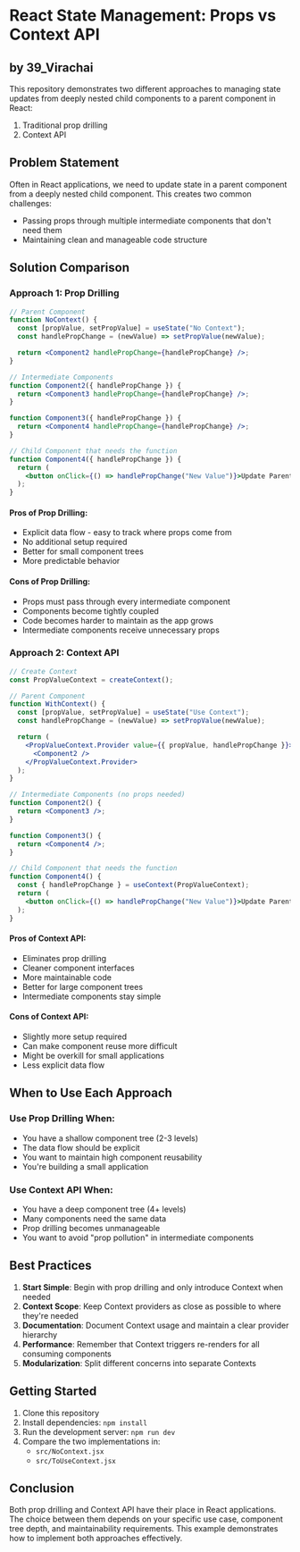 # React State Management: Props vs Context API

## by 39_Virachai

This repository demonstrates two different approaches to managing state updates from deeply nested child components to a parent component in React:

1. Traditional prop drilling
2. Context API

## Problem Statement

Often in React applications, we need to update state in a parent component from a deeply nested child component. This creates two common challenges:

- Passing props through multiple intermediate components that don't need them
- Maintaining clean and manageable code structure

## Solution Comparison

### Approach 1: Prop Drilling

```jsx
// Parent Component
function NoContext() {
  const [propValue, setPropValue] = useState("No Context");
  const handlePropChange = (newValue) => setPropValue(newValue);

  return <Component2 handlePropChange={handlePropChange} />;
}

// Intermediate Components
function Component2({ handlePropChange }) {
  return <Component3 handlePropChange={handlePropChange} />;
}

function Component3({ handlePropChange }) {
  return <Component4 handlePropChange={handlePropChange} />;
}

// Child Component that needs the function
function Component4({ handlePropChange }) {
  return (
    <button onClick={() => handlePropChange("New Value")}>Update Parent</button>
  );
}
```

#### Pros of Prop Drilling:

- Explicit data flow - easy to track where props come from
- No additional setup required
- Better for small component trees
- More predictable behavior

#### Cons of Prop Drilling:

- Props must pass through every intermediate component
- Components become tightly coupled
- Code becomes harder to maintain as the app grows
- Intermediate components receive unnecessary props

### Approach 2: Context API

```jsx
// Create Context
const PropValueContext = createContext();

// Parent Component
function WithContext() {
  const [propValue, setPropValue] = useState("Use Context");
  const handlePropChange = (newValue) => setPropValue(newValue);

  return (
    <PropValueContext.Provider value={{ propValue, handlePropChange }}>
      <Component2 />
    </PropValueContext.Provider>
  );
}

// Intermediate Components (no props needed)
function Component2() {
  return <Component3 />;
}

function Component3() {
  return <Component4 />;
}

// Child Component that needs the function
function Component4() {
  const { handlePropChange } = useContext(PropValueContext);
  return (
    <button onClick={() => handlePropChange("New Value")}>Update Parent</button>
  );
}
```

#### Pros of Context API:

- Eliminates prop drilling
- Cleaner component interfaces
- More maintainable code
- Better for large component trees
- Intermediate components stay simple

#### Cons of Context API:

- Slightly more setup required
- Can make component reuse more difficult
- Might be overkill for small applications
- Less explicit data flow

## When to Use Each Approach

### Use Prop Drilling When:

- You have a shallow component tree (2-3 levels)
- The data flow should be explicit
- You want to maintain high component reusability
- You're building a small application

### Use Context API When:

- You have a deep component tree (4+ levels)
- Many components need the same data
- Prop drilling becomes unmanageable
- You want to avoid "prop pollution" in intermediate components

## Best Practices

1. **Start Simple**: Begin with prop drilling and only introduce Context when needed
2. **Context Scope**: Keep Context providers as close as possible to where they're needed
3. **Documentation**: Document Context usage and maintain a clear provider hierarchy
4. **Performance**: Remember that Context triggers re-renders for all consuming components
5. **Modularization**: Split different concerns into separate Contexts

## Getting Started

1. Clone this repository
2. Install dependencies: `npm install`
3. Run the development server: `npm run dev`
4. Compare the two implementations in:
   - `src/NoContext.jsx`
   - `src/ToUseContext.jsx`

## Conclusion

Both prop drilling and Context API have their place in React applications. The choice between them depends on your specific use case, component tree depth, and maintainability requirements. This example demonstrates how to implement both approaches effectively.
